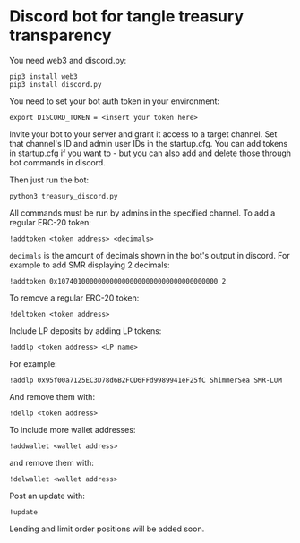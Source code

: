 # Discord bot for tangle treasury transparency

You need web3 and discord.py:
```
pip3 install web3
pip3 install discord.py
```

You need to set your bot auth token in your environment:
```
export DISCORD_TOKEN = <insert your token here>
```

Invite your bot to your server and grant it access to a target channel.
Set that channel's ID and admin user IDs in the startup.cfg.
You can add tokens in startup.cfg if you want to - but you can also add and delete those through bot commands in discord.

Then just run the bot:
```
python3 treasury_discord.py
````
All commands must be run by admins in the specified channel.
To add a regular ERC-20 token:
```
!addtoken <token address> <decimals>
```
`decimals` is the amount of decimals shown in the bot's output in discord.
For example to add SMR displaying 2 decimals:
```
!addtoken 0x1074010000000000000000000000000000000000 2
```

To remove a regular ERC-20 token:
```
!deltoken <token address>
```

Include LP deposits by adding LP tokens:
```
!addlp <token address> <LP name>
```
For example:
```
!addlp 0x95f00a7125EC3D78d6B2FCD6FFd9989941eF25fC ShimmerSea SMR-LUM
```
And remove them with:
```
!dellp <token address>
```

To include more wallet addresses:
```
!addwallet <wallet address>
```
and remove them with:
```
!delwallet <wallet address>
```

Post an update with:
```
!update
```

Lending and limit order positions will be added soon.


